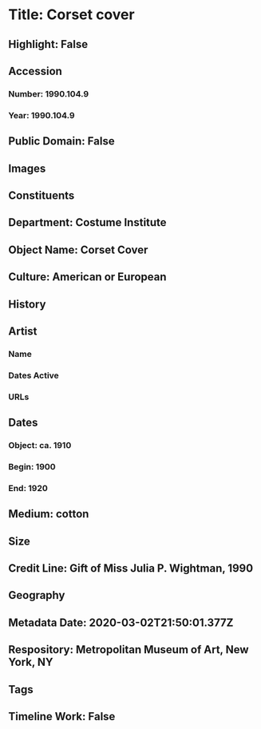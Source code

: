 # Title: Corset cover
## Highlight: False
## Accession
### Number: 1990.104.9
### Year: 1990.104.9
## Public Domain: False
## Images
## Constituents
## Department: Costume Institute
## Object Name: Corset Cover
## Culture: American or European
## History
## Artist
### Name
### Dates Active
### URLs
## Dates
### Object: ca. 1910
### Begin: 1900
### End: 1920
## Medium: cotton
## Size
## Credit Line: Gift of Miss Julia P. Wightman, 1990
## Geography
## Metadata Date: 2020-03-02T21:50:01.377Z
## Respository: Metropolitan Museum of Art, New York, NY
## Tags
## Timeline Work: False